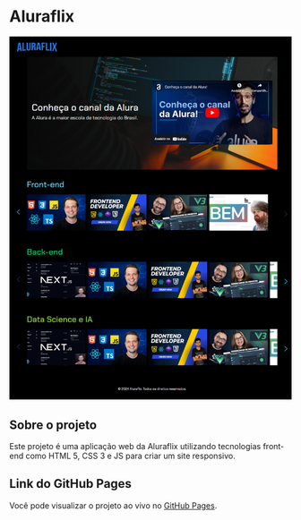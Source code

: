 # Aluraflix

![Captura de Tela do Projeto](https://github.com/MicheleMedeiros/aluraflix/blob/main/image-aluraflix.png)

## Sobre o projeto

Este projeto é uma aplicação web da Aluraflix utilizando tecnologias front-end como HTML 5, CSS 3 e JS para criar um site responsivo.

## Link do GitHub Pages

Você pode visualizar o projeto ao vivo no [GitHub Pages](https://michelemedeiros.github.io/aluraflix/).